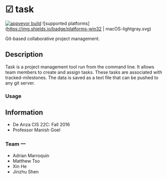 # ☑ task 
[![appveyor build](https://ci.appveyor.com/api/projects/status/rtl31pwna7xxcypb?svg=true)](https://ci.appveyor.com/project/mtso/task)
![supported platforms](https://img.shields.io/badge/platforms-win32 | macOS-lightgray.svg)

Git-based collaborative project management.

## Description

Task is a project management tool run from the command line. 
It allows team members to create and assign tasks. These
tasks are associated with tracked-milestones. The data is
saved as a text file that can be pushed to any git server.

### Usage

## Information

- De Anza CIS 22C: Fall 2016
- Professor Manish Goel

### Team 一

- Adrian Marroquin
- Matthew Tso
- Xin He
- Jinzhu Shen
